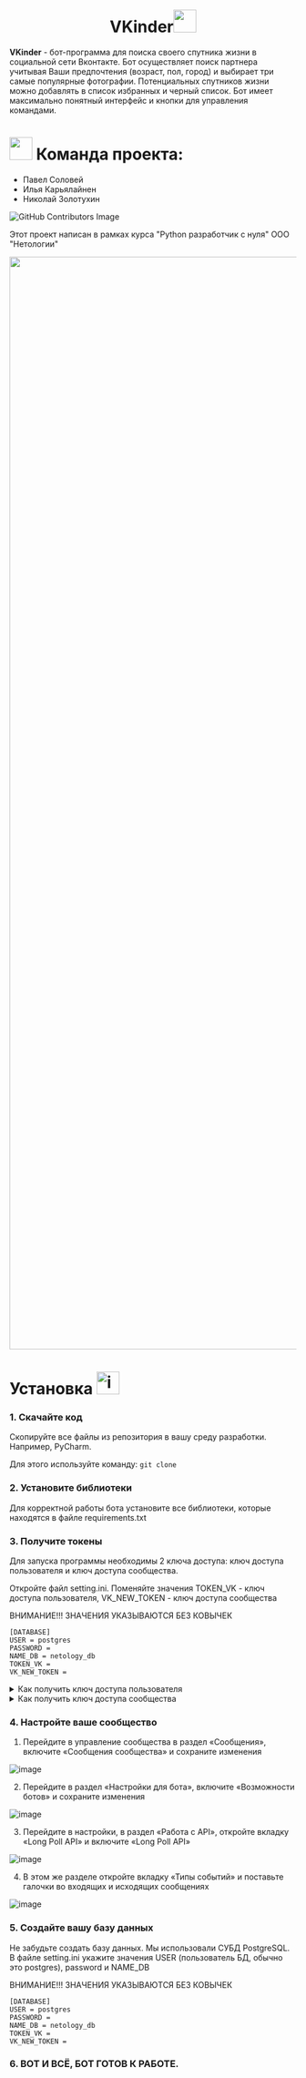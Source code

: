 <h1 align="center">VKinder<img src='https://user-images.githubusercontent.com/74038190/206662607-d9e7591e-bbf9-42f9-9386-29efc927bc16.gif' width="40"> </h1>

**VKinder** - бот-программа для поиска своего спутника жизни в социальной сети Вконтакте. Бот осуществляет поиск партнера учитывая Ваши предпочтения (возраст, пол, город) и выбирает три самые популярные фотографии. Потенциальных спутников жизни можно добавлять в список избранных и черный список. Бот имеет максимально понятный интерфейс и кнопки для управления командами. 
# <img src='https://user-images.githubusercontent.com/74038190/206662693-4a4f6595-0378-4e2c-b347-561bac728308.gif' width="40"> Команда проекта:
- Павел Соловей
- Илья Карьялайнен
- Николай Золотухин

![GitHub Contributors Image](https://contrib.rocks/image?repo=I7axa666/VKinder)

Этот проект написан в рамках курса "Python разработчик с нуля" ООО "Нетологии"

<img src="https://www.animatedimages.org/data/media/562/animated-line-image-0184.gif" width="1920" />

# Установка <img src="https://user-images.githubusercontent.com/74038190/221857969-f37e1717-1470-4fe4-abb5-88b334cf64ea.png" alt="icon of todo list" width="40" />

### 1. Скачайте код

Скопируйте все файлы из репозитория в вашу среду разработки. Например, PyCharm.

Для этого используйте команду:
`git clone`

### 2. Установите библиотеки

Для корректной работы бота установите все библиотеки, которые находятся в файле requirements.txt

### 3. Получите токены

Для запуска программы необходимы 2 ключа доступа: ключ доступа пользователя и ключ доступа сообщества.

Откройте файл setting.ini. Поменяйте значения TOKEN_VK - ключ доступа пользователя, VK_NEW_TOKEN - ключ доступа сообщества

ВНИМАНИЕ!!! ЗНАЧЕНИЯ УКАЗЫВАЮТСЯ БЕЗ КОВЫЧЕК
```
[DATABASE]
USER = postgres
PASSWORD = 
NAME_DB = netology_db
TOKEN_VK = 
VK_NEW_TOKEN = 

```

<details>
  <summary> Как получить ключ доступа пользователя</summary>
  
  1. Перейдите в среду разработчиков VK по ссылке https://dev.vk.com/
  
  2. Создайте приложение
  
  ![image](https://i.imgur.com/se4MzlZ.png)
  
  3. Укажите название сообщества и выберете «Standalone-приложение»
  
  ![image](https://i.imgur.com/oEF0tmM.png)
  
  4. Перейдите в настройки, включите Open API
  
  ![image](https://i.imgur.com/HUgE8OF.png)
  
  5. В поле «Адрес сайта» введите http://localhost
  
  ![image](https://i.imgur.com/wTAU8oy.png)
  
  6. В поле «Базовый домен» введите localhost
  
  ![image](https://i.imgur.com/VFNkUHI.png)
  
  7. Сохраните изменения
  
  8. Скопируйте ID приложения
  
  ![image](https://i.imgur.com/92giyev.png)
  
  9. В данную ссылку в параметр client_id вместо 1 вставьте ID вашего приложения:
  https://oauth.vk.com/authorize?client_id=1&display=page&redirect_uri=https://oauth.vk.com/blank.html&scope=stats.offline&response_type=token
  
  10. Перейдите по ссылке и сохраните из полученной адресной строки ваш токен пользователя
  
  ![image](https://i.imgur.com/lZPX8Ss.png)
  
  Подробнее про ключи доступа VK API: https://dev.vk.com/api/access-token/getting-started
  
</details>

<details>
  <summary> Как получить ключ доступа сообщества</summary>
  
  1. Для начала нужно иметь свое сообщество, которое и будет непосредственно осуществлять общение. 
  Подробнее про создание сообщества: https://vk.com/faq18025
  
  2. Перейдите в настройки, в раздел «Работа с API»
  
  ![image](https://i.imgur.com/MKqtKO0.png)
  
  3. Нажмите «Создать ключ»
  
  ![image](https://i.imgur.com/1MfUQFU.png)
  
  4. Выберите необходимые права для ключа. В данном случае вам нужен доступ к управлению и сообщениям сообщества
  
  ![image](https://i.imgur.com/LOxhMXD.png)
  
  5. Сохраните созданный ключ доступа сообщества
  
  ![image](https://i.imgur.com/qSbE7Tc.png)
  
  Подробнее про ключи доступа VK API: https://dev.vk.com/api/access-token/getting-started
  
</details>


### 4. Настройте ваше сообщество

1. Перейдите в управление сообщества в раздел «Сообщения», включите «Сообщения сообщества» и сохраните изменения

![image](https://i.imgur.com/QhCqVCG.png)

2. Перейдите в раздел «Настройки для бота», включите «Возможности ботов» и сохраните изменения

![image](https://i.imgur.com/dUDEyBS.png)

3. Перейдите в настройки, в раздел «Работа с API», откройте вкладку «Long Poll API» и включите «Long Poll API»

![image](https://i.imgur.com/CQ4Saeo.png)

4. В этом же разделе откройте вкладку «Типы событий» и поставьте галочки во входящих и исходящих сообщениях

![image](https://i.imgur.com/NqUGdWf.png)

### 5. Создайте вашу базу данных

Не забудьте создать базу данных. Мы использовали СУБД PostgreSQL.
В файле setting.ini укажите значения USER (пользователь БД, обычно это postgres), password и NAME_DB

ВНИМАНИЕ!!! ЗНАЧЕНИЯ УКАЗЫВАЮТСЯ БЕЗ КОВЫЧЕК
```
[DATABASE]
USER = postgres
PASSWORD = 
NAME_DB = netology_db
TOKEN_VK = 
VK_NEW_TOKEN = 
```
### 6. ВОТ И ВСЁ, БОТ ГОТОВ К РАБОТЕ.

